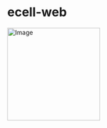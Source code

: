 # ecell-web
<img width="212" alt="Image" src="https://github.com/user-attachments/assets/6af10b09-0ca4-4c60-b40d-e96de43b42de" />
